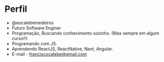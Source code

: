 # Perfil

- @eucalebemedeiros
- Futuro Software Enginer
- Programação, Buscando conhecimento sozinho. (Mas sempre em algum curso!!)
- Programando com JS.
- Aprendendo ReactJS, ReactNative, Next, Angular.
- E-mail - franciscocalebe@gmail.com

<!---
IsCorvo/IsCorvo is a ✨ special ✨ repository because its `README.md` (this file) appears on your GitHub profile.
You can click the Preview link to take a look at your changes.
--->

